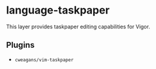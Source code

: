 # language-taskpaper

This layer provides taskpaper editing capabilities for Vigor.

## Plugins

* `cweagans/vim-taskpaper`
